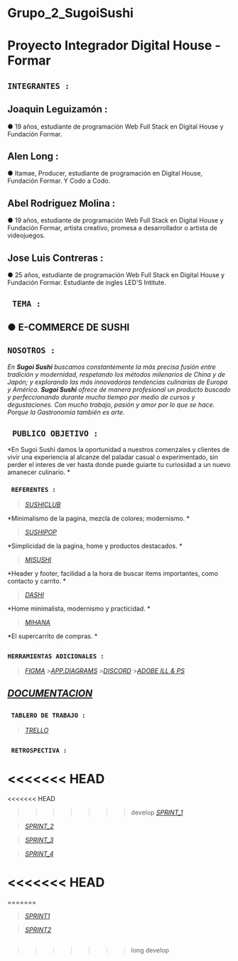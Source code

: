 # Grupo_2_SugoiSushi 
# Proyecto Integrador Digital House - Formar
###
## **`INTEGRANTES :`**

 ## Joaquin Leguizamón : 
 
● 19 años, estudiante de programación Web Full Stack en Digital House y Fundación Formar. 
 ## Alen Long : 
 
●  Itamae, Producer, estudiante de programación en Digital House, Fundación Formar. Y Codo a Codo.
## Abel Rodriguez Molina : 

● 19 años, estudiante de programación Web Full Stack en Digital House y Fundación Formar, artista creativo, promesa a desarrollador o artista de videojuegos.
## Jose Luis Contreras : 

● 25 años, estudiante de programación Web Full Stack en Digital House y Fundación Formar. Estudiante de ingles LED'S Intitute.
##

## **` TEMA :`** 
## ● E-COMMERCE DE SUSHI 

## **`NOSOTROS :`**
*En **Sugoi Sushi** buscamos constantemente la más precisa fusión entre tradición y modernidad, respetando los métodos milenarios de China y de Japón; y explorando las más innovadoras tendencias culinarias de Europa y América. 
**Sugoi Sushi** ofrece de manera profesional un producto buscado y perfeccionando durante mucho tiempo por medio de cursos y degustaciones. Con mucho trabajo, pasión y amor por lo que se hace. Porque la Gastronomía también es arte.* 

## **` PUBLICO OBJETIVO :`**
*En Sugoi Sushi damos la oportunidad a nuestros comenzales y clientes de vivir una experiencia al alcanze del paladar casual o experimentado, sin perder el interes de ver hasta donde puede guiarte tu curiosidad a un nuevo amanecer culinario.  *

### **` REFERENTES :`**
>[*SUSHICLUB*](https://www.sushiclub.com.ar/ "Enlace") 

*Minimalismo de la pagina, mezcla de colores; modernismo. *

>[*SUSHIPOP*](https://www.sushipop.com.ar/?gclid=Cj0KCQjwqPGUBhDwARIsANNwjV4lqV-pqup8fRmYocFXhLLIdgOZjg65Npt0P7wFWfqiAwlqnTJxNN8aAkYGEALw_wcB "Enlace") 

*Simplicidad de la pagina, home y productos destacados. *

>[*MISUSHI*](https://www.misushipunta.com/ "Enlace") 

*Header y footer, facilidad a la hora de buscar items importantes, como contacto y carrito. *

>[*DASHI*](http://www.dashi.com.ar/ "Enlace") 

*Home minimalista, modernismo y practicidad. *

>[*MIHANA*](https://pedidos.masdelivery.com/mihana-sushi?utm_source=ENLACE&utm_medium=DESDE&utm_campaign=WEB "Enlace") 

*El supercarrito de compras. *
##

##
### **`HERRAMIENTAS ADICIONALES :`**
>[*FIGMA*](https://www.figma.com/ "Enlace") >[*APP.DIAGRAMS*](https://app.diagrams.net/ "Enlace") >[*DISCORD*](https://discord.com/ "Enlace") >[*ADOBE ILL & PS*](https://www.adobe.com/ "Enlace")
## 

##
## [*DOCUMENTACION*](https://github.com/AlenLong/Grupo_2_SugoiSushi/tree/master/Documentacion%20de%20Proyecto "Enlace")

##
### **` TABLERO DE TRABAJO :`**
>[*TRELLO*](https://trello.com/b/CgjlIcHH/grupo2sugoisushi "Enlace")
##

### **` RETROSPECTIVA :`**
<<<<<<< HEAD
=======
<<<<<<< HEAD
>>>>>>> develop
>[*SPRINT_1*](https://github.com/AlenLong/Grupo_2_SugoiSushi/blob/master/Documentacion%20de%20Proyecto/retroSprint1.md "Enlace")

>[*SPRINT_2*](https://github.com/AlenLong/Grupo_2_SugoiSushi/blob/master/Documentacion%20de%20Proyecto/retroSprint2.md "Enlace")

>[*SPRINT_3*](https://github.com/AlenLong/Grupo_2_SugoiSushi/tree/master/Documentacion%20de%20Proyecto/retroSprint3.md "Enlace")

>[*SPRINT_4*](https://github.com/AlenLong/Grupo_2_SugoiSushi/blob/master/Documentacion%20de%20Proyecto/retroSprint4.md "Enlace")
##





<<<<<<< HEAD
=======
=======
>[*SPRINT1*](https://github.com/AlenLong/Grupo_2_SugoiSushi/blob/master/Documentacion%20de%20Proyecto/retroSprint1.md "Enlace")

>[*SPRINT2*](https://github.com/AlenLong/Grupo_2_SugoiSushi/blob/master/Documentacion%20de%20Proyecto/retroSprint2.md "Enlace")
##
>>>>>>> long
>>>>>>> develop
